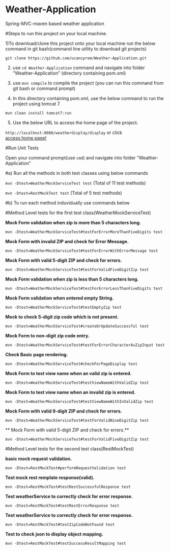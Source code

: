 # Weather-Application
Spring-MVC-maven based weather application

#Steps to run this project on your local machine.

1)To download/clone this project onto your local machine run the below command in git bash(command line utility to download git projects)

 `git clone https://github.com/ucancprem/Weather-Application.git`

2) use `cd Weather-Application` command and navigate into folder "Weather-Application" (directory containing pom.xml)


3) use `mvn compile` to compile the project (you can run this command from git bash or command prompt)

4) In this directory containing pom.xml, use the below command to run the project using tomcat 7.

`mvn clean install tomcat7:run`

5) Use the below URL to access the home page of the project.

`http://localhost:8080/weatherdisplay/display` or click  
[access home page!](http://localhost:8080/weatherdisplay/display)

#Run Unit Tests

Open your command prompt(use `cmd`) and navigate into folder "Weather-Application"

#a) Run all the methods in both test classes using below commands

`mvn -Dtest=WeatherMockServiceTest test` (Total of 11 test methods)

`mvn -Dtest=RestMockTest test` (Total of 5 test methods)

#b) To run each method induvidually use commands below

#Method Level tests for the first test class(WeatherMockServiceTest)

**Mock Form validation when zip is more than 5 characters long.**

`mvn -Dtest=WeatherMockServiceTest#testForErrorMoreThanFiveDigits test`

    
**Mock Form with invalid ZIP and check for Error Message.**

`mvn -Dtest=WeatherMockServiceTest#testForErrorWithErrorMessage test`


**Mock Form with valid 5-digit ZIP and check for errors.**

`mvn -Dtest=WeatherMockServiceTest#testForValidFiveDigitZip test`



**Mock Form validation when zip is less than 5 characters long.**

`mvn -Dtest=WeatherMockServiceTest#testForErrorLessThanFiveDigits test`



**Mock Form validation when entered empty String.**

`mvn -Dtest=WeatherMockServiceTest#testEmptyZip test`



**Mock to check 5-digit zip code which is not present.**

`mvn -Dtest=WeatherMockServiceTest#createOrUpdateSuccessful test`


**Mock Form to non-digit zip code entry.**

`mvn -Dtest=WeatherMockServiceTest#testForErrorCharacterAsZipInput test`



**Check Basic page rendering.**

`mvn -Dtest=WeatherMockServiceTest#checkForPageDisplay test`


**Mock Form to test view name when an valid zip is entered.**

`mvn -Dtest=WeatherMockServiceTest#testViewNameWithValidZip test`



**Mock Form to test view name when an invalid zip is entered.**

`mvn -Dtest=WeatherMockServiceTest#testViewNameWithInValidZip test`


**Mock Form with valid 9-digit ZIP and check for errors.**

`mvn -Dtest=WeatherMockServiceTest#testForValidNineDigitZip test`


** Mock Form with valid 5-digit ZIP and check for errors.**

`mvn -Dtest=WeatherMockServiceTest#testForValidFiveDigitZip test`


#Method Level tests for the second test class(RestMockTest)


**basic mock request validation.**

`mvn -Dtest=RestMockTest#performRequestValidation test`

	
**Test mock rest remplate response(valid).** 

`mvn -Dtest=RestMockTest#testRestSuccessfulResponse test`



**Test weatherService to correctly check for error response.**

`mvn -Dtest=RestMockTest#testRestErrorResponse test`


		
**Test weatherService to correctly check for error response.**

`mvn -Dtest=RestMockTest#testZipCodeNotFound test`



**Test to check json to display object mapping.**

`mvn -Dtest=RestMockTest#testSuccessResultMapping test`
